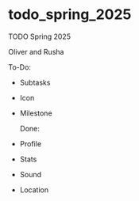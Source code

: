# todo_spring_2025

TODO Spring 2025

Oliver and Rusha

To-Do:
- Subtasks
- Icon
- Milestone

  Done:
- Profile
- Stats
- Sound
- Location
